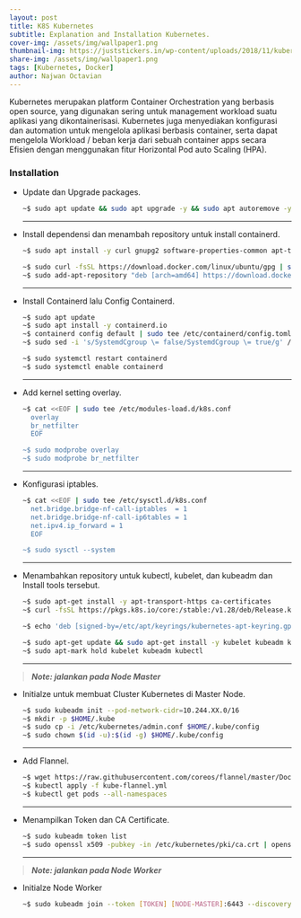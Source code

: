 ```yaml
---
layout: post
title: K8S Kubernetes
subtitle: Explanation and Installation Kubernetes.
cover-img: /assets/img/wallpaper1.png
thumbnail-img: https://juststickers.in/wp-content/uploads/2018/11/kubernetes-wordmark.png
share-img: /assets/img/wallpaper1.png
tags: [Kubernetes, Docker]
author: Najwan Octavian
---
```


Kubernetes merupakan platform Container Orchestration yang berbasis open source, yang digunakan sering untuk management workload suatu aplikasi yang dikontainerisasi. Kubernetes juga menyediakan konfigurasi dan automation untuk mengelola aplikasi berbasis container, serta dapat mengelola Workload / beban kerja dari sebuah container apps secara Efisien dengan menggunakan fitur Horizontal Pod auto Scaling (HPA).

### Installation

* Update dan Upgrade packages.
  ```bash
  ~$ sudo apt update && sudo apt upgrade -y && sudo apt autoremove -y
  ```

  ---
* Install dependensi dan menambah repository untuk install containerd.
  ```bash
  ~$ sudo apt install -y curl gnupg2 software-properties-common apt-transport-https ca-certificates

  ~$ sudo curl -fsSL https://download.docker.com/linux/ubuntu/gpg | sudo gpg --dearmour -o /etc/apt/trusted.gpg.d/docker.gpg
  ~$ sudo add-apt-repository "deb [arch=amd64] https://download.docker.com/linux/ubuntu $(lsb_release -cs) stable"
  ```

  ---
* Install Containerd lalu Config Containerd.
  ```bash
  ~$ sudo apt update
  ~$ sudo apt install -y containerd.io
  ~$ containerd config default | sudo tee /etc/containerd/config.toml >/dev/null 2>&1
  ~$ sudo sed -i 's/SystemdCgroup \= false/SystemdCgroup \= true/g' /etc/containerd/config.toml

  ~$ sudo systemctl restart containerd
  ~$ sudo systemctl enable containerd
  ```

  ---
* Add kernel setting overlay.
  ```bash
  ~$ cat <<EOF | sudo tee /etc/modules-load.d/k8s.conf
    overlay
    br_netfilter
    EOF

  ~$ sudo modprobe overlay
  ~$ sudo modprobe br_netfilter
  ```

  ---
* Konfigurasi iptables.
  ```bash
  ~$ cat <<EOF | sudo tee /etc/sysctl.d/k8s.conf
    net.bridge.bridge-nf-call-iptables  = 1
    net.bridge.bridge-nf-call-ip6tables = 1
    net.ipv4.ip_forward = 1
    EOF

  ~$ sudo sysctl --system
  ```

  ---
* Menambahkan repository untuk kubectl, kubelet, dan kubeadm dan Install tools tersebut.
  ```bash
  ~$ sudo apt-get install -y apt-transport-https ca-certificates
  ~$ curl -fsSL https://pkgs.k8s.io/core:/stable:/v1.28/deb/Release.key | sudo gpg --dearmor -o /etc/apt/keyrings/kubernetes-apt-keyring.gpg

  ~$ echo 'deb [signed-by=/etc/apt/keyrings/kubernetes-apt-keyring.gpg] https://pkgs.k8s.io/core:/stable:/v1.28/deb/ /' | sudo tee /etc/apt/sources.list.d/kubernetes.list

  ~$ sudo apt-get update && sudo apt-get install -y kubelet kubeadm kubectl
  ~$ sudo apt-mark hold kubelet kubeadm kubectl
  ```

  ---

> **_Note: jalankan pada Node Master_**

* Initialze untuk membuat Cluster Kubernetes di Master Node.
  ```bash
  ~$ sudo kubeadm init --pod-network-cidr=10.244.XX.0/16
  ~$ mkdir -p $HOME/.kube
  ~$ sudo cp -i /etc/kubernetes/admin.conf $HOME/.kube/config
  ~$ sudo chown $(id -u):$(id -g) $HOME/.kube/config
  ```

  ---
* Add Flannel.
  ```bash
  ~$ wget https://raw.githubusercontent.com/coreos/flannel/master/Documentation/kube-flannel.yml
  ~$ kubectl apply -f kube-flannel.yml
  ~$ kubectl get pods --all-namespaces
  ```
  
  ---
* Menampilkan Token dan CA Certificate.
  ```bash
  ~$ sudo kubeadm token list
  ~$ sudo openssl x509 -pubkey -in /etc/kubernetes/pki/ca.crt | openssl rsa -pubin -outform der 2>/dev/null | openssl dgst -sha256 -hex | sed 's/^.* //'
  ```

  ---

> **_Note: jalankan pada Node Worker_**

* Initialze Node Worker
  ```bash
  ~$ sudo kubeadm join --token [TOKEN] [NODE-MASTER]:6443 --discovery-token-ca-cert-hash sha256:[TOKEN-CA-CERT-HASH]
  ```
